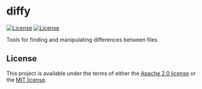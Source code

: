 # diffy

[![License](https://img.shields.io/badge/license-Apache-green.svg)](LICENSE-APACHE)
[![License](https://img.shields.io/badge/license-MIT-green.svg)](LICENSE-MIT)

Tools for finding and manipulating differences between files

## License

This project is available under the terms of either the [Apache 2.0
license](LICENSE-APACHE) or the [MIT license](LICENSE-MIT).
